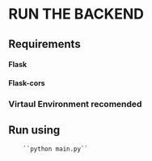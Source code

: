 # RUN THE BACKEND 

## Requirements
####  Flask
####  Flask-cors

### Virtaul Environment recomended

## Run using
        ``python main.py``
